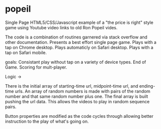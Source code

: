# popeil
Single Page HTML5/CSS/Javascript example of a "the price is right" style game using Youtube video links to old Ron Popeil vides.

The code is a combination of routines garnered via stack overflow and other documentation.  Presents a best effort
single page game. Plays with a tap on Chrome desktop. Plays automaticly on Safari desktop. Plays with a tap on Safari mobile.

goals: Consistant play without tap on a variety of device types.  End of Game.  Scoring for mult-player.

Logic -> 

There is the initial array of starting-time url, midpoint-time url, and ending-time urls.
An array of random numbers is made with pairs of the random number and that same random number plus one.
The final array is built pushing the url data.  This allows the videos to play in random sequence pairs.

Button properties are modified as the code cycles through allowing better instruction to the play of what's going on.

